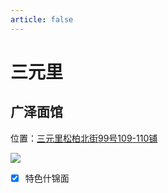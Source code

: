 ```yaml
---
article: false
---
```


# 三元里

## 广泽面馆

<i class="fa-solid fa-location-dot"></i> 位置：<a href="https://ditu.amap.com/place/B0FFGY611D" target="_blank">三元里松柏北街99号109-110铺</a>

![](https://img.sherry4869.com/blog/life/food/china/guangdong/guangzhou/by/syl/1.JPEG)

- [x] 特色什锦面